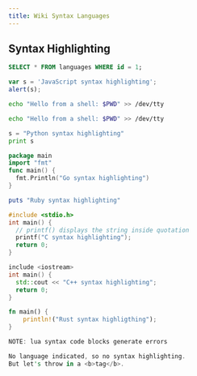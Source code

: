 ```yaml
---
title: Wiki Syntax Languages
---
```


## Syntax Highlighting

```sql
SELECT * FROM languages WHERE id = 1;
```

```javascript
var s = 'JavaScript syntax highlighting';
alert(s);
```

```sh
echo "Hello from a shell: $PWD" >> /dev/tty
```

```bash
echo "Hello from a shell: $PWD" >> /dev/tty
```

```python
s = "Python syntax highlighting"
print s
```

```go
package main
import "fmt"
func main() {
  fmt.Println("Go syntax highlighting")
}
```

```ruby
puts "Ruby syntax highlighting"
```

```c
#include <stdio.h>
int main() {
  // printf() displays the string inside quotation
  printf("C syntax highlighting");
  return 0;
}
```

```cpp
include <iostream>
int main() {
  std::cout << "C++ syntax highlighting";
  return 0;
}
```

```rust
fn main() {
    println!("Rust syntax highligthing");
}

NOTE: lua syntax code blocks generate errors

No language indicated, so no syntax highlighting.
But let's throw in a <b>tag</b>.
```
